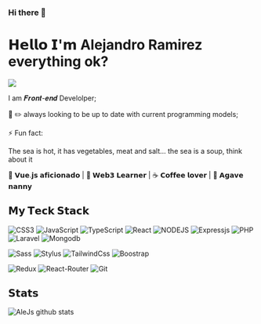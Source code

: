 ### Hi there 👋

<!--
**AleJs/Alejs** is a ✨ _special_ ✨ repository because its `README.md` (this file) appears on your GitHub profile.

Here are some ideas to get you started:

- 🔭 I’m currently working on ...
- 🌱 I’m currently learning ...
- 👯 I’m looking to collaborate on ...
- 🤔 I’m looking for help with ...
- 💬 Ask me about ...
- 📫 How to reach me: ....
- 😄 Pronouns: ...
- ⚡ Fun fact: ...
-->

# 𝗛𝗲𝗹𝗹𝗼 𝗜'𝗺 Alejandro Ramirez everything ok?

[![](https://img.shields.io/badge/LinkedIn-0077B5?style=for-the-badge&logo=linkedin&logoColor=white)](https://www.linkedin.com/in/alejandro-ramirez-11080a143/)

I am 𝑭𝒓𝒐𝒏𝒕-𝒆𝒏𝒅 Develolper;

 :blue_book: :pencil2:  always looking to be up to date with current programming models;


⚡ Fun fact: 

The sea is hot, it has vegetables, meat and salt... the sea is a soup, think about it

🖖 𝗩𝘂𝗲.𝗷𝘀 𝗮𝗳𝗶𝗰𝗶𝗼𝗻𝗮𝗱𝗼 | 🔐 𝗪𝗲𝗯𝟯 𝗟𝗲𝗮𝗿𝗻𝗲𝗿 | ☕️ 𝗖𝗼𝗳𝗳𝗲𝗲 𝗹𝗼𝘃𝗲𝗿 | 🌵 𝗔𝗴𝗮𝘃𝗲 𝗻𝗮𝗻𝗻𝘆
  

## 𝗠𝘆 𝗧𝗲𝗰𝗸 𝗦𝘁𝗮𝗰𝗸

![CSS3](https://img.shields.io/badge/CSS3-1572B6?style=for-the-badge&logo=css3&logoColor=white)
![JavaScript](https://img.shields.io/badge/JavaScript-F7DF1E?style=for-the-badge&logo=javascript&logoColor=black)
![TypeScript](https://img.shields.io/badge/TypeScript-007ACC?style=for-the-badge&logo=typescript&logoColor=white)
![React](https://img.shields.io/badge/React-20232A?style=for-the-badge&logo=react&logoColor=61DAFB)
![NODEJS](https://img.shields.io/badge/Node.js-43853D?style=for-the-badge&logo=node.js&logoColor=white)
![Expressjs](https://img.shields.io/badge/Express.js-404D59?style=for-the-badge)
![PHP](https://img.shields.io/badge/PHP-777BB4?style=for-the-badge&logo=php&logoColor=white)
![Laravel](https://img.shields.io/badge/Laravel-FF2D20?style=for-the-badge&logo=laravel&logoColor=white)
![Mongodb](https://img.shields.io/badge/MongoDB-4EA94B?style=for-the-badge&logo=mongodb&logoColor=white)

![Sass](https://img.shields.io/badge/Sass-CC6699?style=for-the-badge&logo=sass&logoColor=white)
![Stylus](https://img.shields.io/badge/styled--components-DB7093?style=for-the-badge&logo=styled-components&logoColor=white)
![TailwindCss](https://img.shields.io/badge/Tailwind_CSS-38B2AC?style=for-the-badge&logo=tailwind-css&logoColor=white)
![Boostrap](https://img.shields.io/badge/Bootstrap-563D7C?style=for-the-badge&logo=bootstrap&logoColor=white)



![Redux](https://img.shields.io/badge/Redux-593D88?style=for-the-badge&logo=redux&logoColor=white)
![React-Router](https://img.shields.io/badge/React_Router-CA4245?style=for-the-badge&logo=react-router&logoColor=white)
![Git](https://img.shields.io/badge/GitHub-100000?style=for-the-badge&logo=github&logoColor=white)



## 𝗦𝘁𝗮𝘁𝘀

![AleJs github stats](https://github-readme-stats.vercel.app/api?username=AleJs&show_icons=true&theme=dracula)
